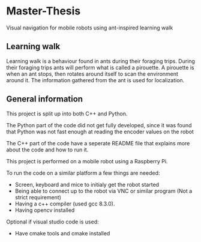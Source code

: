 # Master-Thesis
Visual navigation for mobile robots using ant-inspired learning walk

## Learning walk
Learning walk is a behaviour found in ants during their foraging trips. During their foraging trips ants will perform what is called a pirouette.
A pirouette is when an ant stops, then rotates around itself to scan the environment around it. The information gathered from the ant is used for localization.

## General information
This project is split up into both C++ and Python.

The Python part of the code did not get fully developed, since it was found that Python was not fast enough at reading the encoder values on the robot

The C++ part of the code have a seperate README file that explains more about the code and how to run it. 

This project is performed on a mobile robot using a Raspberry Pi.

To run the code on a similar platform a few things are needed:
* Screen, keyboard and mice to initialy get the robot started
* Being able to connect up to the robot via VNC or similar program (Not a strict requirement)
* Having a c++ compiler (used gcc 8.3.0). 
* Having opencv installed

Optional if visual studio code is used:
* Have cmake tools and cmake installed
